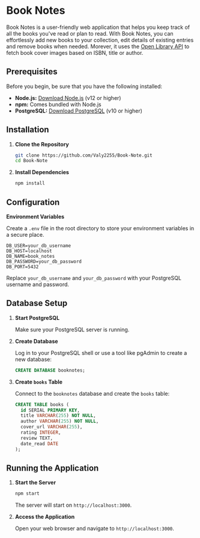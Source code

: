 # Book Notes

Book Notes is a user-friendly web application that helps you keep track of all the books you've read or plan to read. With Book Notes, you can effortlessly add new books to your collection, edit details of existing entries and remove books when needed. Morever, it uses the [Open Library API](https://openlibrary.org/developers/api) to fetch book cover images based on ISBN, title or author.

## Prerequisites
Before you begin, be sure that you have the following installed:

- **Node.js:** [Download Node.js](https://nodejs.org/) (v12 or higher)
- **npm:** Comes bundled with Node.js
- **PostgreSQL:** [Download PostgreSQL](https://www.postgresql.org/) (v10 or higher)

## Installation

1. **Clone the Repository**

   ```bash
   git clone https://github.com/Valy2255/Book-Note.git
   cd Book-Note
   ```

2. **Install Dependencies**

   ```bash
   npm install
   ```

## Configuration

**Environment Variables**

Create a `.env` file in the root directory to store your environment variables in a secure place.

```env
DB_USER=your_db_username
DB_HOST=localhost
DB_NAME=book_notes
DB_PASSWORD=your_db_password
DB_PORT=5432
```

Replace `your_db_username` and `your_db_password` with your PostgreSQL username and password.

## Database Setup

1. **Start PostgreSQL**

   Make sure your PostgreSQL server is running.

2. **Create Database**

   Log in to your PostgreSQL shell or use a tool like pgAdmin to create a new database:

   ```sql
   CREATE DATABASE booknotes;
   ```

3. **Create `books` Table**

   Connect to the `booknotes` database and create the `books` table:

   ```sql
   CREATE TABLE books (
     id SERIAL PRIMARY KEY,
     title VARCHAR(255) NOT NULL,
     author VARCHAR(255) NOT NULL,
     cover_url VARCHAR(255),
     rating INTEGER,
     review TEXT,
     date_read DATE
   );
   ```

## Running the Application

1. **Start the Server**

   ```bash
   npm start
   ```

   The server will start on `http://localhost:3000`.

2. **Access the Application**

   Open your web browser and navigate to `http://localhost:3000`.





